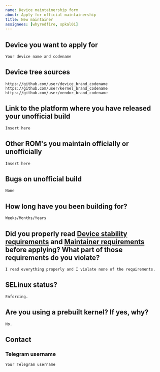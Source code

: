 ```yaml
---
name: Device maintainership form
about: Apply for official maintainership
title: New maintainer
assignees: [whyredfire, spkal01]
---
```


<!--
Heavily kanged from PE and ProjectRadiant, thanks to them.
-->

## Device you want to apply for
```
Your device name and codename
```

## Device tree sources
<!--
* Must be public on GitHub/GitLab
* Must add kernel and vendor as well
* Authorship should be proper
* Add common trees if applicable
-->
```
https://github.com/user/device_brand_codename
https://github.com/user/kernel_brand_codename
https://github.com/user/vendor_brand_codename
```

## Link to the platform where you have released your unofficial build
```
Insert here
```

## Other ROM's you maintain officially or unofficially
```
Insert here
```

## Bugs on unofficial build
```
None
```

## How long have you been building for?
```
Weeks/Months/Years
```

## Did you properly read [Device stability requirements](https://github.com/Spark-Rom/official_devices/blob/eleven/requirements.md) and [Maintainer requirements](https://github.com/Spark-Rom/official_devices/blob/eleven/maintainerreq.md) before applying? What part of those requirements do you violate?
```
I read everything properly and I violate none of the requirements.
```

## SELinux status?
```
Enforcing.
```

## Are you using a prebuilt kernel? If yes, why?
```
No.
```

## Contact
### Telegram username
```
Your Telegram username
```
